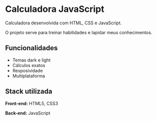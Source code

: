 
# Calculadora JavaScript

Calculadora desenvolvida com HTML, CSS e JavaScript.

O projeto serve para treinar habilidades e lapidar meus conhecimentos.


## Funcionalidades

- Temas dark e light
- Cálculos exatos
- Resposividade
- Multiplataforma


## Stack utilizada

**Front-end:** HTML5, CSS3

**Back-end:** JavaScript
